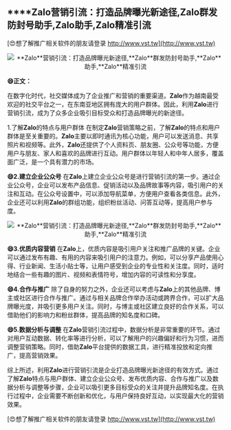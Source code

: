 ## ****Zalo**营销引流：打造品牌曝光新途径,**Zalo**群发防封号助手,**Zalo**助手,**Zalo**精准引流**

[😍想了解推广相关软件的朋友请登录 http://www.vst.tw](http://www.vst.tw)

 <center><img src="https://vst.tw/MP4/tuiguang/png/4.png" alt="**Zalo**营销引流：打造品牌曝光新途径,**Zalo**群发防封号助手,**Zalo**助手,**Zalo**精准引流"></center>

**😄正文：**

在数字化时代，社交媒体成为了企业推广和营销的重要渠道。**Zalo**作为越南最受欢迎的社交平台之一，在东南亚地区拥有庞大的用户群体。因此，利用**Zalo**进行营销引流，成为了众多企业吸引目标受众和打造品牌曝光的新途径。

1.了解**Zalo**的特点与用户群体
在制定**Zalo**营销策略之前，了解**Zalo**的特点和用户群体是至关重要的。**Zalo**主要以即时通讯为核心功能，用户可以发送消息、共享照片和视频等。此外，**Zalo**还提供了个人资料页、朋友圈、公众号等功能，方便用户与朋友、家人和喜欢的品牌进行互动。用户群体以年轻人和中年人居多，覆盖面广泛，是一个具有潜力的市场。

**😄2.建立企业公众号**
在**Zalo**上建立企业公众号是进行营销引流的第一步。通过企业公众号，企业可以发布产品信息、促销活动以及品牌故事等内容，吸引用户的关注和互动。在公众号设置中，可以添加导航菜单，方便用户查看各类信息。此外，企业还可以利用**Zalo**的群组功能，组织粉丝活动、问答互动等，提高用户参与度。

 <center><img src="https://vst.tw/MP4/tuiguang/png/2.png" alt="**Zalo**营销引流：打造品牌曝光新途径,**Zalo**群发防封号助手,**Zalo**助手,**Zalo**精准引流"></center>

**😄3.优质内容营销**
在**Zalo**上，优质内容是吸引用户关注和推广品牌的关键。企业可以通过发布有趣、有用的内容来吸引用户的注意力。例如，可以分享产品使用心得、行业新闻、生活小贴士等，让用户感受到企业的专业性和关注度。同时，适时地结合一些有趣的图片、视频和表情符号，增加内容的可读性和分享度。

**😄4.合作与推广**
除了自身的努力之外，企业还可以考虑与**Zalo**上的其他品牌、博主或社区进行合作与推广。通过与相关品牌合作举办活动或跨界合作，可以扩大品牌曝光度，并吸引更多用户关注。同时，与博主或社区建立良好的合作关系，可以借助他们的影响力和粉丝群体，提高品牌的知名度和口碑。

**😄5.数据分析与调整**
在**Zalo**营销引流过程中，数据分析是非常重要的环节。通过对用户互动数据、转化率等进行分析，可以了解用户的兴趣偏好和行为习惯，进而调整营销策略。同时，借助**Zalo**平台提供的数据工具，进行精准投放和定向推广，提高营销效果。

综上所述，利用**Zalo**进行营销引流是企业打造品牌曝光新途径的有效方式。通过了解**Zalo**特点与用户群体、建立企业公众号、发布优质内容、合作与推广以及数据分析与调整等步骤，企业可以吸引更多目标受众的关注并提升品牌知名度。在执行过程中，企业需要不断创新和优化，与用户保持良好互动，以实现最大化的营销效果。

[😍想了解推广相关软件的朋友请登录 http://www.vst.tw](http://www.vst.tw)



